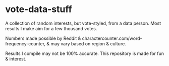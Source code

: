 # vote-data-stuff
A collection of random interests, but vote-styled, from a data person. Most results I make aim for a few thousand votes.

Numbers made possible by Reddit & charactercounter.com/word-frequency-counter, & may vary based on region & culture.

Results I compile may not be 100% accurate. This repository is made for fun & interest.
